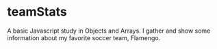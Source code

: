 # teamStats
A basic Javascript study in Objects and Arrays. I gather and show some information about my favorite soccer team, Flamengo.
